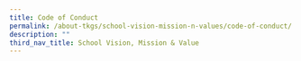```yaml
---
title: Code of Conduct
permalink: /about-tkgs/school-vision-mission-n-values/code-of-conduct/
description: ""
third_nav_title: School Vision, Mission & Value
---
```

